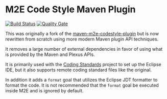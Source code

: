 M2E Code Style Maven Plugin
===========================

[![Build Status](https://travis-ci.org/trajano/m2e-codestyle-maven-plugin.svg?branch=master)](https://travis-ci.org/trajano/m2e-codestyle-maven-plugin) [![Quality Gate](https://sonarcloud.io/api/badges/gate?key=net.trajano.mojo:m2e-codestyle-maven-plugin)](https://sonarcloud.io/dashboard?id=net.trajano.mojo:m2e-codestyle-maven-plugin)

This was originally a fork of the [maven-m2e-codestyle-plugin][1] but is
now rewritten from scratch using more modern Maven plugin API techniques.

It removes a large number of external dependencies in favor of using what
is provided by the Maven and Plexus APIs.

It is primarily used with the [Coding Standards][2] project to set up the
Eclipse IDE, but it also supports remote coding standard files like the
original.

In addition it adds a `format` goal that utilizes the Eclipse JDT 
formatter to format the code.  It is not recommended that the `format`
goal be executed inside M2E and is ignored by default.

[1]: https://github.com/germanklf/maven-m2e-codestyle
[2]: http://site.trajano.net/coding-standards